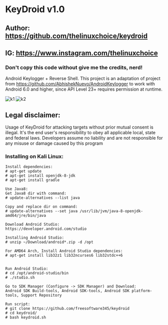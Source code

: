 # KeyDroid v1.0
## Author: https://github.com/thelinuxchoice/keydroid
## IG: https://www.instagram.com/thelinuxchoice
### Don't copy this code without give me the credits, nerd! 

Android Keylogger + Reverse Shell. This project is an adaptation of project from https://github.com/AbhishekNuevo/AndroidKeylogger to work with Android 6.0 and higher, since API Level 23+ requires permission at runtime.

![k1](https://user-images.githubusercontent.com/34893261/44440300-d530e500-a59d-11e8-9c2f-dbcf90b91929.png)
![k2](https://user-images.githubusercontent.com/34893261/44440304-d9f59900-a59d-11e8-90cb-5f63ed0f64a6.png)

## Legal disclaimer:

Usage of KeyDroid for attacking targets without prior mutual consent is illegal. It's the end user's responsibility to obey all applicable local, state and federal laws. Developers assume no liability and are not responsible for any misuse or damage caused by this program 


### Installing on Kali Linux:
```
Install dependencies:
# apt-get update
# apt-get install openjdk-8-jdk
# apt-get install gradle

Use Java8:
Get Java8 dir with command:
# update-alternatives --list java

Copy and replace dir on command:
# update-alternatives --set java /usr/lib/jvm/java-8-openjdk-amd64/jre/bin/java

Download Android Studio:
https://developer.android.com/studio

Installing Android Studio:
# unzip ~/Download/android*.zip -d /opt

For AMD64 Arch, Install Android Studio dependencies:
# apt-get install lib32z1 lib32ncurses6 lib32stdc++6


Run Android Studio:
# cd /opt/android-studio/bin
# ./studio.sh

Go to SDK Manager (Configure -> SDK Manager) and Download:
Android SDK Build-tools, Android SDK-tools, Android SDK platform-tools, Support Repository

Run script:
# git clone https://github.com/freesoftware345/keydroid
# cd keydroid/
# bash keydroid.sh

```

